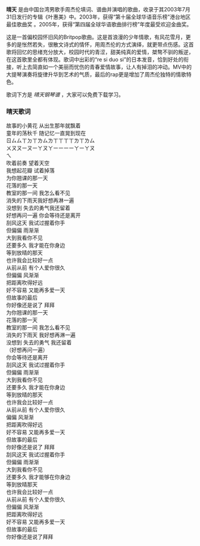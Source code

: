 

**晴天**
是由中国台湾男歌手周杰伦填词、谱曲并演唱的歌曲，收录于其2003年7月31日发行的专辑《叶惠美》中。2003年，获得“第十届全球华语音乐榜”港台地区最佳歌曲奖
。2005年，获得“第四届全球华语歌曲排行榜”年度最受欢迎金曲奖。  
  
这是一首偏校园怀旧风的Britpop歌曲。这是首浪漫的少年情歌，有风花雪月，更多的是怅然若失，很散文诗式的情怀，用周杰伦的方式演绎，就更带点伤感。这首歌将回忆的思绪充分放大，校园时代的青涩，甜美纯真的爱情，桀骜不驯的叛逆，在这首歌里全都有体现。歌词中出彩的“re
si duo
si”的日本发音，恰到好处的衔接，听上去简直如一个美丽而忧伤的青春爱情故事，让人有掉泪的冲动。MV中的大提琴演奏将旋律升华到艺术的气质，最后的rap更是增加了周杰伦独特的情歌特色。  
  
歌词下方是 _晴天钢琴谱_ ，大家可以免费下载学习。

### 晴天歌词

故事的小黄花 从出生那年就飘着  
童年的荡秋千 随记忆一直晃到现在  
ㄖㄙㄙㄒㄉㄒㄌㄙㄌㄒㄒㄒㄒㄌㄒㄌㄙ  
ㄨㄡㄡーㄡーㄚㄡㄚーーーーㄚーㄚㄡ  
ㄟ  
吹着前奏 望着天空  
我想起花瓣 试着掉落  
为你翘课的那一天  
花落的那一天  
教室的那一间 我怎么看不见  
消失的下雨天我好想再淋一遍  
没想到 失去的勇气我还留着  
好想再问一遍 你会等待还是离开  
刮风这天 我试过握着你手  
但偏偏 雨渐渐  
大到我看你不见  
还要多久 我才能在你身边  
等到放晴的那天  
也许我会比较好一点  
从前从前 有个人爱你很久  
但偏偏 风渐渐  
把距离吹得好远  
好不容易 又能再多爱一天  
但故事的最后  
你好像还是说了 拜拜  
为你翘课的那一天  
花落的那一天  
教室的那一间 我怎么看不见  
消失的下雨天 我好想再淋一遍  
没想到 失去的勇气 我还留着  
（好想再问一遍）  
你会等待还是离开  
刮风这天 我试过握着你手  
但偏偏 雨渐渐  
大到我看你不见  
还要多久 我才能在你身边  
等到放晴的那天  
也许我会比较好一点  
从前从前 有个人爱你很久  
偏偏 风渐渐  
把距离吹得好远  
好不容易 又能再多爱一天  
但故事的最后  
你好像还是说了 拜拜  
刮风这天 我试过握着你手  
但偏偏 雨渐渐  
大到我看你不见  
还要多久 我才能够在你身边  
等到放晴那天  
也许我会比较好一点  
从前从前 有个人爱你很久  
但偏偏 风渐渐  
把距离吹得好远  
好不容易 又能再多爱一天  
但故事的最后  
你好像还是说了拜拜

